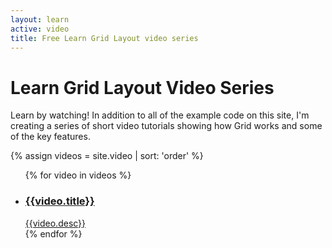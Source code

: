 ```yaml
---
layout: learn
active: video
title: Free Learn Grid Layout video series
---
```


# Learn Grid Layout Video Series

Learn by watching! In addition to all of the example code on this site, I'm creating a series of short video tutorials showing how Grid works and some of the key features.

{% assign videos = site.video | sort: 'order' %}
<ul class="video-list">
  {% for video in videos %}
  <li class="video"><a href="{{video.url}}">
    <h3>{{video.title}}</h3>
    {{video.desc}}
  </a></li>
 {% endfor %}
</ul>
